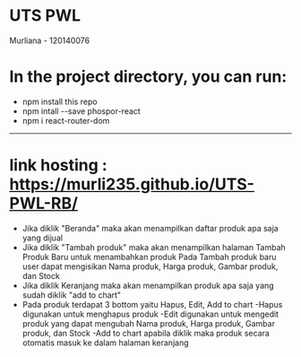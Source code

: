 # UTS PWL
Murliana - 120140076

# In the project directory, you can run:
- npm install this repo
- npm intall --save phospor-react
- npm i react-router-dom  
-------------------------------------
# link hosting : https://murli235.github.io/UTS-PWL-RB/
- Jika diklik "Beranda" maka akan menampilkan daftar produk apa saja yang dijual
- Jika diklik "Tambah produk" maka akan menampilkan halaman Tambah Produk Baru untuk menambahkan produk
Pada Tambah produk baru user dapat mengisikan Nama produk, Harga produk, Gambar produk, dan Stock
- Jika diklik Keranjang maka akan menampilkan produk apa saja yang sudah diklik "add to chart"
- Pada produk terdapat 3 bottom yaitu Hapus, Edit, Add to chart
  -Hapus digunakan untuk menghapus produk
  -Edit digunakan untuk mengedit produk yang dapat mengubah Nama produk, Harga produk, Gambar produk, dan Stock
  -Add to chart apabila diklik maka produk secara otomatis masuk ke dalam halaman keranjang
